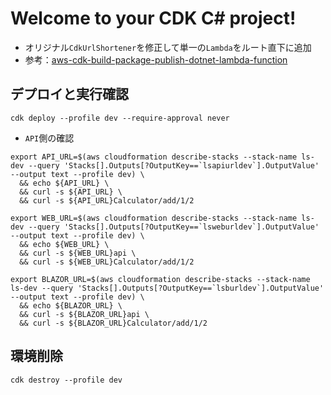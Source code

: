 # Welcome to your CDK C# project!

- オリジナル`CdkUrlShortener`を修正して単一の`Lambda`をルート直下に追加
- 参考：[aws-cdk-build-package-publish-dotnet-lambda-function](https://github.com/aws-samples/aws-cdk-build-package-publish-dotnet-lambda-function/tree/main)

## デプロイと実行確認

```shell
cdk deploy --profile dev --require-approval never
```

- `API`側の確認

```shell
export API_URL=$(aws cloudformation describe-stacks --stack-name ls-dev --query 'Stacks[].Outputs[?OutputKey==`lsapiurldev`].OutputValue' --output text --profile dev) \
  && echo ${API_URL} \
  && curl -s ${API_URL} \
  && curl -s ${API_URL}Calculator/add/1/2
```

```shell
export WEB_URL=$(aws cloudformation describe-stacks --stack-name ls-dev --query 'Stacks[].Outputs[?OutputKey==`lsweburldev`].OutputValue' --output text --profile dev) \
  && echo ${WEB_URL} \
  && curl -s ${WEB_URL}api \
  && curl -s ${WEB_URL}Calculator/add/1/2
```

```shell
export BLAZOR_URL=$(aws cloudformation describe-stacks --stack-name ls-dev --query 'Stacks[].Outputs[?OutputKey==`lsburldev`].OutputValue' --output text --profile dev) \
  && echo ${BLAZOR_URL} \
  && curl -s ${BLAZOR_URL}api \
  && curl -s ${BLAZOR_URL}Calculator/add/1/2
```

## 環境削除

```shell
cdk destroy --profile dev
```
